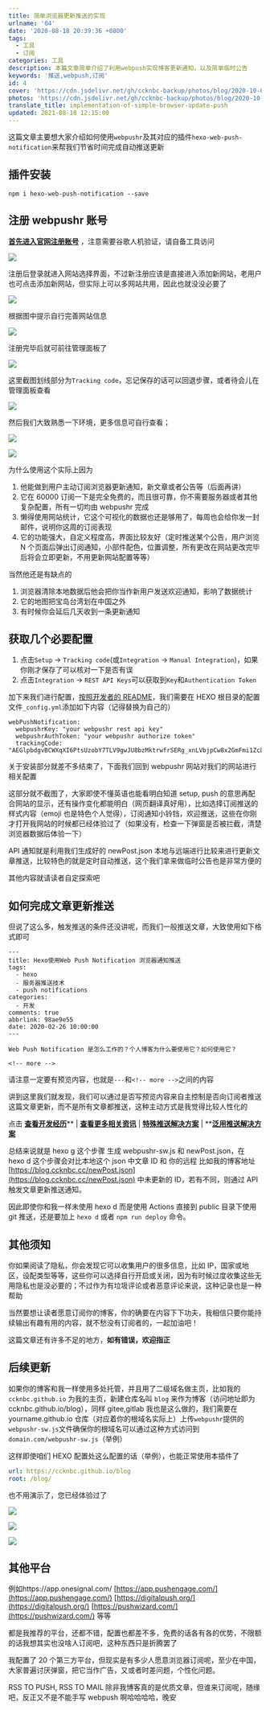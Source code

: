 ```yaml
---
title: 简单浏览器更新推送的实现
urlname: '04'
date: '2020-08-18 20:39:36 +0800'
tags:
  - 工具
  - 订阅
categories: 工具
description: 本篇文章简单介绍了利用webpush实现博客更新通知，以及简单临时公告
keywords: '推送,webpush,订阅'
id: 4
cover: 'https://cdn.jsdelivr.net/gh/ccknbc-backup/photos/blog/2020-10-05~10_40_11.webp'
photos: 'https://cdn.jsdelivr.net/gh/ccknbc-backup/photos/blog/2020-10-05~10_40_11.webp'
translate_title: implementation-of-simple-browser-update-push
updated: 2021-08-18 12:15:00
---
```


这篇文章主要想大家介绍如何使用`webpushr`及其对应的插件`hexo-web-push-notification`来帮我们节省时间完成自动推送更新

## 插件安装

```
npm i hexo-web-push-notification --save
```

## 注册 webpushr 账号

[**首先进入官网注册账号**](https://app.webpushr.com/) ，注意需要谷歌人机验证，请自备工具访问

![](https://cdn.jsdelivr.net/gh/ccknbc-backup/photos/blog/2020-10-15~17_18_02.webp#height=749&id=Ov5lE&originHeight=749&originWidth=614&originalType=binary&status=done&style=none&width=614)

注册后登录就进入网站选择界面，不过新注册应该是直接进入添加新网站，老用户也可点击添加新网站，但实际上可以多网站共用，因此也就没没必要了

![](https://cdn.jsdelivr.net/gh/ccknbc-backup/photos/blog/2020-10-15~17_18_24.webp#height=469&id=veepr&originHeight=469&originWidth=1022&originalType=binary&status=done&style=none&width=1022)

根据图中提示自行完善网站信息

![](https://cdn.jsdelivr.net/gh/ccknbc-backup/photos/blog/2020-10-15~17_18_36.webp#height=885&id=yFCBI&originHeight=885&originWidth=1170&originalType=binary&status=done&style=none&width=1170)

注册完毕后就可前往管理面板了

![](https://cdn.jsdelivr.net/gh/ccknbc-backup/photos/blog/2020-10-15~17_18_55.webp#height=742&id=wxLwq&originHeight=742&originWidth=1191&originalType=binary&status=done&style=none&width=1191)

这里截图划线部分为`Tracking code`，忘记保存的话可以回退步骤，或者待会儿在管理面板查看

![](https://cdn.jsdelivr.net/gh/ccknbc-backup/photos/blog/2020-10-15~17_19_06.webp#height=878&id=spq6G&originHeight=878&originWidth=1215&originalType=binary&status=done&style=none&width=1215)

然后我们大致熟悉一下环境，更多信息可自行查看；

![](https://cdn.jsdelivr.net/gh/ccknbc-backup/photos/blog/2020-10-15~17_19_18.webp#height=833&id=GRhFI&originHeight=833&originWidth=357&originalType=binary&status=done&style=none&width=357)

![](https://cdn.jsdelivr.net/gh/ccknbc-backup/photos/blog/2020-10-15~17_19_36.webp#height=2048&id=NEOOn&originHeight=2048&originWidth=1541&originalType=binary&status=done&style=none&width=1541)

为什么使用这个实际上因为

1. 他能做到用户主动订阅浏览器更新通知，新文章或者公告等（后面再讲）
2. 它在 60000 订阅一下是完全免费的，而且很可靠，你不需要服务器或者其他复杂配置，所有一切均由 webpushr 完成
3. 懒得使用网站统计，它这个可视化的数据也还是够用了，每周也会给你发一封邮件，说明你这周的订阅表现
4. 它的功能强大，自定义程度高，界面比较友好（定时推送某个公告，用户浏览 N 个页面后弹出订阅通知，小部件配色，位置调整，所有更改在网站更改完毕后将会立即更新，不用更新网站配置等等）

当然他还是有缺点的

1. 浏览器清除本地数据后他会把你当作新用户发送欢迎通知，影响了数据统计
2. 它的地图把宝岛台湾划在中国之外
3. 有时候你会延后几天收到一条更新通知

## 获取几个必要配置

1. 点击`Setup` -> `Tracking code`(或`Integration` -> `Manual Integration`)，如果你刚才保存了可以核对一下是否有误
2. 点击`Integration` -> `REST API Keys`可以获取到`Key`和`Authentication Token`

加下来我们进行配置，[按照开发者的 README](https://github.com/glazec/hexo-web-push-notification)，我们需要在 HEXO 根目录的配置文件`_config.yml`添加如下内容（记得替换为自己的）

```
webPushNotification:
  webpushrKey: "your webpushr rest api key"
  webpushrAuthToken: "your webpushr authorize token"
  trackingCode: "AEGlpbdgvBCWXqXI6PtsUzobY7TLV9gwJU8bzMktrwfrSERg_xnLVbjpCw8x2GmFmi1ZcLTz0ni6OnX5MAwoM88"
```

关于安装部分就差不多结束了，下面我们回到 webpushr 网站对我们的网站进行相关配置

这部分就不截图了，大家即使不懂英语也能看明白知道 setup, push 的意思再配合网站的显示，还有操作变化都能明白（网页翻译真好用），比如选择订阅推送的样式内容（emoji 也是特色个人觉得），订阅通知小铃铛，欢迎推送，这些在你刚才打开我网站的时候都已经体验过了（如果没有，检查一下弹窗是否被拦截，清楚浏览器数据后体验一下）

API 通知就是利用我们生成好的 newPost.json 本地与远端进行比较来进行更新文章推送，比较特色的就是定时自动推送，这个我们拿来做临时公告也是非常方便的

其他内容就请读者自定探索吧

## 如何完成文章更新推送

但说了这么多，触发推送的条件还没讲呢，而我们一般推送文章，大致使用如下格式即可

```
---
title: Hexo使用Web Push Notification 浏览器通知推送
tags:
  - hexo
  - 服务器推送技术
  - push notifications
categories:
  - 开发
comments: true
abbrlink: 98ae9e55
date: 2020-02-26 10:00:00
---

Web Push Notification 是怎么工作的？个人博客为什么要使用它？如何使用它？

<!-- more -->
```

请注意一定要有预览内容，也就是`---`和`<!-- more -->`之间的内容

讲到这里我们就发现，我们可以通过是否写预览内容来自主控制是否向订阅者推送这篇文章更新，而不是所有文章都推送，这种主动方式是我觉得比较人性化的

点击 [**查看开发经历**](https://www.inevitable.tech/posts/a1b574bb/)** | **[**查看更多相关资讯**](https://www.inevitable.tech/posts/98ae9e55/)** | **[**特殊推送解决方案**](https://www.inevitable.tech/posts/afd56cf2/)** | **[**泛用推送解决方案**](https://www.inevitable.tech/posts/a1b574bb/)

总结来说就是 hexo g 这个步骤 生成 webpushr-sw.js 和 newPost.json，在 hexo d 这个步骤会对比本地这个 json 中文章 ID 和 你的远程 比如我的博客地址 [https://blog.ccknbc.cc/newPost.json](https://blog.ccknbc.cc/newPost.json) 中未更新的 ID，若有不同，则通过 API 触发文章更新推送通知。
​

因此即使你和我一样未使用 hexo d 而是使用 Actions 直接到 public 目录下使用 git 推送，还是要加上 `hexo d` 或者 `npm run deploy` 命令。

## 其他须知

你如果阅读了隐私，你会发现它可以收集用户的很多信息，比如 IP，国家或地区，设配类型等等，这些你可以选择自行开启或关闭，因为有时候过度收集这些无用隐私也是没必要的；不过作为有垃圾评论或者恶意评论来说，这种记录也是一种帮助

当然要想让读者愿意订阅你的博客，你的确要在内容下下功夫，我相信只要你能持续输出有趣有用的内容，就不愁没有订阅者的，一起加油吧！

这篇文章还有许多不足的地方，**如有错误，欢迎指正**

## 后续更新

如果你的博客和我一样使用多处托管，并且用了二级域名做主页，比如我的 `ccknbc.github.io` 为我的主页，新建仓库名叫 `blog` 来作为博客（访问地址即为 ccknbc.github.io/blog），同样 gitee,gitlab 我也是这么做的，我们需要在 yourname.github.io 仓库（对应着你的根域名实际上）上传`webpushr`提供的`webpushr-sw.js`文件确保你的根域名可以通过这种方式访问到 `domain.com/webpushr-sw.js`（举例）

这样即使咱们 HEXO 配置处这么配置的话（举例），也能正常使用本插件了

```yaml
url: https://ccknbc.github.io/blog
root: /blog/
```

也不用演示了，您已经体验过了

![](https://cdn.jsdelivr.net/gh/ccknbc-backup/photos/blog/2020-10-15~16_50_48.webp#height=159&id=onSkg&originHeight=159&originWidth=272&originalType=binary&status=done&style=none&width=272)

![](https://cdn.jsdelivr.net/gh/ccknbc-backup/photos/blog/2020-10-15~16_54_12.webp#height=306&id=CT7wE&originHeight=306&originWidth=322&originalType=binary&status=done&style=none&width=322)

![](https://cdn.jsdelivr.net/gh/ccknbc-backup/photos/blog/2020-10-15~16_56_25.webp#height=1030&id=XmWcy&originHeight=1030&originWidth=1920&originalType=binary&status=done&style=none&width=1920)

## 其他平台

例如https://app.onesignal.com/ [https://app.pushengage.com/](https://app.pushengage.com/) [https://digitalpush.org/](https://digitalpush.org/) [https://pushwizard.com/](https://pushwizard.com/) 等等

都是我推荐的平台，还都不错，配置也都差不多，免费的话各有各的优势，不限额的话我想其实也没啥人订阅吧，这种东西只是折腾罢了

我配置了 20 个第三方平台，但现实是有多少人愿意浏览器订阅呢，至少在中国，大家普遍讨厌弹窗，把它当作广告，又或者时差问题，个性化问题。

RSS TO PUSH, RSS TO MAIL 除非我博客真的是优质文章，但谁来订阅呢，随缘吧，反正又不是不能手写 webpush 啊哈哈哈哈，晚安
